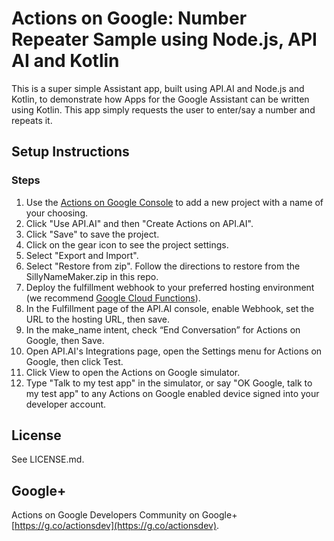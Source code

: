 # Actions on Google: Number Repeater Sample using Node.js, API AI and Kotlin

This is a super simple Assistant app, built using API.AI and Node.js and Kotlin, to
demonstrate how Apps for the Google Assistant can be written using Kotlin. This app simply requests the user to enter/say a number and repeats it.

## Setup Instructions

### Steps
1. Use the [Actions on Google Console](https://console.actions.google.com) to add a new project with a name of your choosing.
1. Click "Use API.AI" and then "Create Actions on API.AI".
1. Click "Save" to save the project.
1. Click on the gear icon to see the project settings.
1. Select "Export and Import".
1. Select "Restore from zip". Follow the directions to restore from the SillyNameMaker.zip in this repo.
1. Deploy the fulfillment webhook to your preferred hosting environment
(we recommend [Google Cloud Functions](https://cloud.google.com/functions/docs/tutorials/http)).
1. In the Fulfillment page of the API.AI console, enable Webhook, set the URL to the hosting URL, then save.
1. In the make_name intent, check “End Conversation” for Actions on Google, then Save.
1. Open API.AI's Integrations page, open the Settings menu for Actions on Google, then click Test.
1. Click View to open the Actions on Google simulator.
1. Type "Talk to my test app" in the simulator, or say "OK Google, talk to my test app" to any Actions on Google enabled device signed into your developer account.

## License
See LICENSE.md.

## Google+
Actions on Google Developers Community on Google+ [https://g.co/actionsdev](https://g.co/actionsdev).